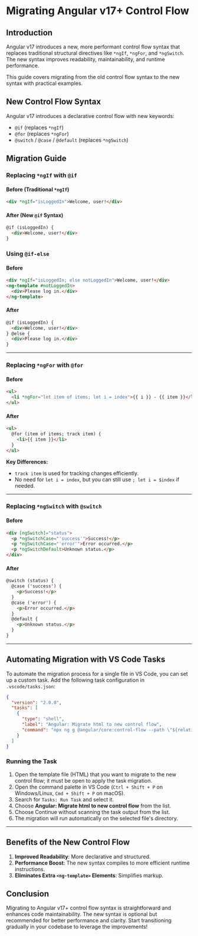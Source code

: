 # Migrating Angular v17+ Control Flow

## Introduction
Angular v17 introduces a new, more performant control flow syntax that replaces traditional structural directives like `*ngIf`, `*ngFor`, and `*ngSwitch`. The new syntax improves readability, maintainability, and runtime performance.

This guide covers migrating from the old control flow syntax to the new syntax with practical examples.

## New Control Flow Syntax
Angular v17 introduces a declarative control flow with new keywords:

- `@if` (replaces `*ngIf`)
- `@for` (replaces `*ngFor`)
- `@switch` / `@case` / `@default` (replaces `*ngSwitch`)

## Migration Guide

### Replacing `*ngIf` with `@if`

#### Before (Traditional `*ngIf`)
```html
<div *ngIf="isLoggedIn">Welcome, user!</div>
```

#### After (New `@if` Syntax)
```html
@if (isLoggedIn) {
  <div>Welcome, user!</div>
}
```

### Using `@if-else`

#### Before
```html
<div *ngIf="isLoggedIn; else notLoggedIn">Welcome, user!</div>
<ng-template #notLoggedIn>
  <div>Please log in.</div>
</ng-template>
```

#### After
```html
@if (isLoggedIn) {
  <div>Welcome, user!</div>
} @else {
  <div>Please log in.</div>
}
```

---

### Replacing `*ngFor` with `@for`

#### Before
```html
<ul>
  <li *ngFor="let item of items; let i = index">{{ i }} - {{ item }}</li>
</ul>
```

#### After
```html
<ul>
  @for (item of items; track item) {
    <li>{{ item }}</li>
  }
</ul>
```

**Key Differences:**
- `track item` is used for tracking changes efficiently.
- No need for `let i = index`, but you can still use `; let i = $index` if needed.

---

### Replacing `*ngSwitch` with `@switch`

#### Before
```html
<div [ngSwitch]="status">
  <p *ngSwitchCase="'success'">Success!</p>
  <p *ngSwitchCase="'error'">Error occurred.</p>
  <p *ngSwitchDefault>Unknown status.</p>
</div>
```

#### After
```html
@switch (status) {
  @case ('success') {
    <p>Success!</p>
  }
  @case ('error') {
    <p>Error occurred.</p>
  }
  @default {
    <p>Unknown status.</p>
  }
}
```

---

## Automating Migration with VS Code Tasks

To automate the migration process for a single file in VS Code, you can set up a custom task. Add the following task configuration in `.vscode/tasks.json`:

```json
{
  "version": "2.0.0",
  "tasks": [
    {
      "type": "shell",
      "label": "Angular: Migrate html to new control flow",
      "command": "npx ng g @angular/core:control-flow --path \"${relativeFileDirname}\" --format --interactive"
    }
  ]
}
```

### Running the Task
1. Open the template file (HTML) that you want to migrate to the new control flow; it must be open to apply the task migration.
2. Open the command palette in VS Code (`Ctrl + Shift + P` on Windows/Linux, `Cmd + Shift + P` on macOS).
3. Search for `Tasks: Run Task` and select it.
4. Choose **Angular: Migrate html to new control flow** from the list.
5. Choose Continue without scanning the task output from the list.   
6. The migration will run automatically on the selected file's directory.

---

## Benefits of the New Control Flow
1. **Improved Readability**: More declarative and structured.
2. **Performance Boost**: The new syntax compiles to more efficient runtime instructions.
3. **Eliminates Extra `<ng-template>` Elements**: Simplifies markup.

## Conclusion
Migrating to Angular v17+ control flow syntax is straightforward and enhances code maintainability. The new syntax is optional but recommended for better performance and clarity. Start transitioning gradually in your codebase to leverage the improvements!

